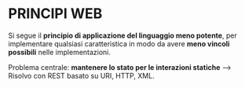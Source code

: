 # PRINCIPI WEB

Si segue il **principio di applicazione del linguaggio meno potente**, per implementare qualsiasi caratteristica in modo da avere **meno vincoli possibili** nelle implementazioni. 

Problema centrale: **mantenere lo stato per le interazioni statiche** --> Risolvo con REST basato su URI, HTTP, XML.